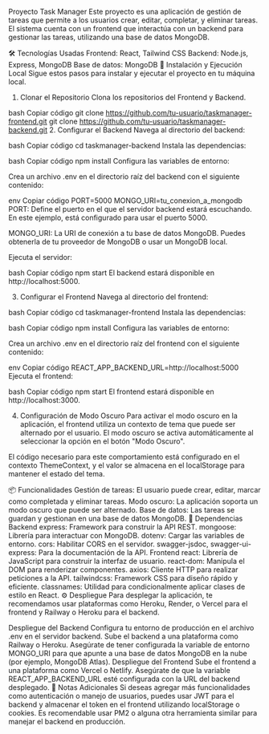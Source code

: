 Proyecto Task Manager
Este proyecto es una aplicación de gestión de tareas que permite a los usuarios crear, editar, completar, y eliminar tareas. El sistema cuenta con un frontend que interactúa con un backend para gestionar las tareas, utilizando una base de datos MongoDB.

🛠 Tecnologías Usadas
Frontend: React, Tailwind CSS
Backend: Node.js, Express, MongoDB
Base de datos: MongoDB
🚀 Instalación y Ejecución Local
Sigue estos pasos para instalar y ejecutar el proyecto en tu máquina local.

1. Clonar el Repositorio
Clona los repositorios del Frontend y Backend.

bash
Copiar código
git clone https://github.com/tu-usuario/taskmanager-frontend.git
git clone https://github.com/tu-usuario/taskmanager-backend.git
2. Configurar el Backend
Navega al directorio del backend:

bash
Copiar código
cd taskmanager-backend
Instala las dependencias:

bash
Copiar código
npm install
Configura las variables de entorno:

Crea un archivo .env en el directorio raíz del backend con el siguiente contenido:

env
Copiar código
PORT=5000
MONGO_URI=tu_conexion_a_mongodb
PORT: Define el puerto en el que el servidor backend estará escuchando. En este ejemplo, está configurado para usar el puerto 5000.

MONGO_URI: La URI de conexión a tu base de datos MongoDB. Puedes obtenerla de tu proveedor de MongoDB o usar un MongoDB local.

Ejecuta el servidor:

bash
Copiar código
npm start
El backend estará disponible en http://localhost:5000.

3. Configurar el Frontend
Navega al directorio del frontend:

bash
Copiar código
cd taskmanager-frontend
Instala las dependencias:

bash
Copiar código
npm install
Configura las variables de entorno:

Crea un archivo .env en el directorio raíz del frontend con el siguiente contenido:

env
Copiar código
REACT_APP_BACKEND_URL=http://localhost:5000
Ejecuta el frontend:

bash
Copiar código
npm start
El frontend estará disponible en http://localhost:3000.

4. Configuración de Modo Oscuro
Para activar el modo oscuro en la aplicación, el frontend utiliza un contexto de tema que puede ser alternado por el usuario. El modo oscuro se activa automáticamente al seleccionar la opción en el botón "Modo Oscuro".

El código necesario para este comportamiento está configurado en el contexto ThemeContext, y el valor se almacena en el localStorage para mantener el estado del tema.

📦 Funcionalidades
Gestión de tareas: El usuario puede crear, editar, marcar como completada y eliminar tareas.
Modo oscuro: La aplicación soporta un modo oscuro que puede ser alternado.
Base de datos: Las tareas se guardan y gestionan en una base de datos MongoDB.
🔧 Dependencias
Backend
express: Framework para construir la API REST.
mongoose: Librería para interactuar con MongoDB.
dotenv: Cargar las variables de entorno.
cors: Habilitar CORS en el servidor.
swagger-jsdoc, swagger-ui-express: Para la documentación de la API.
Frontend
react: Librería de JavaScript para construir la interfaz de usuario.
react-dom: Manipula el DOM para renderizar componentes.
axios: Cliente HTTP para realizar peticiones a la API.
tailwindcss: Framework CSS para diseño rápido y eficiente.
classnames: Utilidad para condicionalmente aplicar clases de estilo en React.
⚙️ Despliegue
Para desplegar la aplicación, te recomendamos usar plataformas como Heroku, Render, o Vercel para el frontend y Railway o Heroku para el backend.

Despliegue del Backend
Configura tu entorno de producción en el archivo .env en el servidor backend.
Sube el backend a una plataforma como Railway o Heroku.
Asegúrate de tener configurada la variable de entorno MONGO_URI para que apunte a una base de datos MongoDB en la nube (por ejemplo, MongoDB Atlas).
Despliegue del Frontend
Sube el frontend a una plataforma como Vercel o Netlify.
Asegúrate de que la variable REACT_APP_BACKEND_URL esté configurada con la URL del backend desplegado.
📝 Notas Adicionales
Si deseas agregar más funcionalidades como autenticación o manejo de usuarios, puedes usar JWT para el backend y almacenar el token en el frontend utilizando localStorage o cookies.
Es recomendable usar PM2 o alguna otra herramienta similar para manejar el backend en producción.
